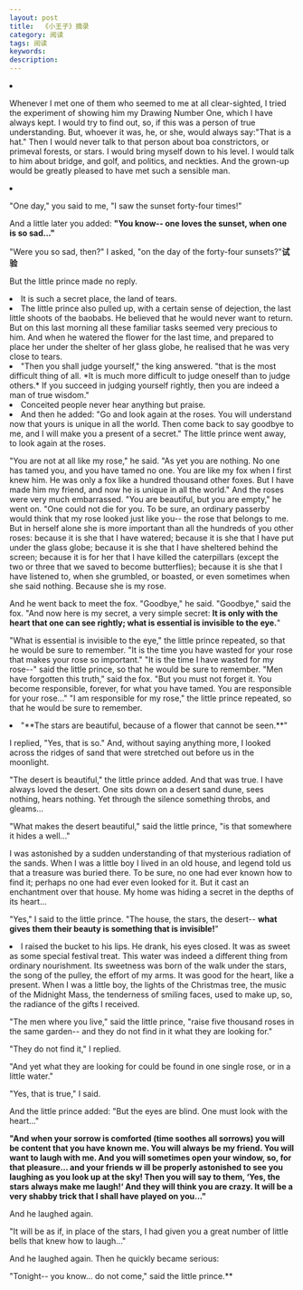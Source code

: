 ```yaml
---
layout: post
title:  《小王子》摘录
category: 阅读
tags: 阅读
keywords: 
description: 
---
```


<li>

Whenever I met one of them who seemed to me at all clear-sighted, I tried the experiment of showing him my Drawing Number One, which I have always kept. I would try to find out, so, if this was a person of true understanding. But, whoever it 
was, he, or she, would always say:"That is a hat." Then I would never talk to that person about boa constrictors, or primeval forests, or stars. I would bring myself down to his level. I would talk to him about bridge, and golf, and politics, and neckties. And the grown-up would be greatly pleased to have met such a sensible man. 


<li>

"One day," you said to me, "I saw the sunset forty-four times!"   

And a little later you added: **"You know-- one loves the sunset, when one is so sad..."**

"Were you so sad, then?" I asked, "on the day of the forty-four sunsets?"**试验**


But the little prince made no reply.  

<li>
It is such a secret place, the land of tears.

<li>The little prince also pulled up, with a certain sense of dejection, the last little 
shoots of the baobabs. He believed that he would never want to return. But on this 
last morning all these familiar tasks seemed very precious to him. And when he 
watered the flower for the last time, and prepared to place her under the shelter of 
her glass globe, he realised that he was very close to tears.

<li>"Then you shall judge yourself," the king answered. "that is the most difficult 
thing of all. *It is much more difficult to judge oneself than to judge others.* If you 
succeed in judging yourself rightly, then you are indeed a man of true wisdom." 

<li> Conceited people never hear anything 
but praise. 

<li>
And then he added: 
"Go and look again at the roses. You will understand now that yours is unique 
in all the world. Then come back to say goodbye to me, and I will make you a 
present of a secret." 
The little prince went away, to look again at the roses. 

"You are not at all like my rose," he said. "As yet you are nothing. No one has 
tamed you, and you have tamed no one. You are like my fox when I first knew him. 
He was only a fox like a hundred thousand other foxes. But I have made him my 
friend, and now he is unique in all the world." 
And the roses were very much embarrassed. 
"You are beautiful, but you are empty," he went on. "One could not die for you. 
To be sure, an ordinary passerby would think that my rose looked just like you-- the 
rose that belongs to me. But in herself alone she is more important than all the 
hundreds of you other roses: because it is she that I have watered; because it is she 
that I have put under the glass globe; because it is she that I have sheltered behind 
the screen; because it is for her that I have killed the caterpillars (except the two or 
three that we saved to become butterflies); because it is she that I have listened to, 
when she grumbled, or boasted, or even sometimes when she said nothing. Because 
she is my rose. 

And he went back to meet the fox. 
"Goodbye," he said. 
"Goodbye," said the fox. "And now here is my secret, a very simple secret: **It is 
only with the heart that one can see rightly; what is essential is invisible to the eye.**" 

"What is essential is invisible to the eye," the little prince repeated, so that he 
would be sure to remember. 
"It is the time you have wasted for your rose that makes your rose so 
important." 
"It is the time I have wasted for my rose--" said the little prince, so that he 
would be sure to remember. 
"Men have forgotten this truth," said the fox. "But you must not forget it. You 
become responsible, forever, for what you have tamed. You are responsible for your 
rose..." 
"I am responsible for my rose," the little prince repeated, so that he would be 
sure to remember. 

<li>
"**The stars are beautiful, because of a flower that cannot be seen.**" 

I replied, "Yes, that is so." And, without saying anything more, I looked across the ridges of sand that were stretched out before us in the moonlight.
 
"The desert is beautiful," the little prince added. 
And that was true. I have always loved the desert. One sits down on a desert 
sand dune, sees nothing, hears nothing. Yet through the silence something throbs, 
and gleams... 

"What makes the desert beautiful," said the little prince, "is that somewhere it 
hides a well..." 

I was astonished by a sudden understanding of that mysterious radiation of the 
sands. When I was a little boy I lived in an old house, and legend told us that a 
treasure was buried there. To be sure, no one had ever known how to find it; perhaps 
no one had ever even looked for it. But it cast an enchantment over that house. My 
home was hiding a secret in the depths of its heart... 

"Yes," I said to the little prince. "The house, the stars, the desert-- **what gives 
them their beauty is something that is invisible!**" 

<li>
I raised the bucket to his lips. He drank, his eyes closed. It was as sweet as 
some special festival treat. This water was indeed a different thing from ordinary 
nourishment. Its sweetness was born of the walk under the stars, the song of the 
pulley, the effort of my arms. It was good for the heart, like a present. When I was a 
little boy, the lights of the Christmas tree, the music of the Midnight Mass, the 
tenderness of smiling faces, used to make up, so, the radiance of the gifts I received. 

"The men where you live," said the little prince, "raise five thousand roses in 
the same garden-- and they do not find in it what they are looking for." 

"They do not find it," I replied. 

"And yet what they are looking for could be found in one single rose, or in a 
little water." 

"Yes, that is true," I said. 

And the little prince added: 
"But the eyes are blind. One must look with the heart..."

**"And when your sorrow is comforted (time soothes all sorrows) you will be 
content that you have known me. You will always be my friend. You will want to 
laugh with me. And you will sometimes open your window, so, for that pleasure... 
and your friends w ill be properly astonished to see you laughing as you look up at 
the sky! Then you will say to them, ‘Yes, the stars always make me laugh!‘ And they 
will think you are crazy. It will be a very shabby trick that I shall have played on 
you..."**

And he laughed again. 

"It will be as if, in place of the stars, I had given you a great number of little 
bells that knew how to laugh..."
 
And he laughed again. Then he quickly became serious:
 
"Tonight-- you know... do not come," said the little prince.**  
